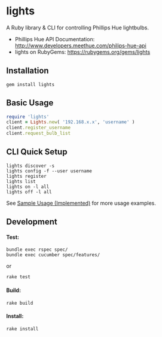lights
========
A Ruby library & CLI for controlling Phillips Hue lightbulbs.

* Phillips Hue API Documentation: http://www.developers.meethue.com/philips-hue-api
* lights on RubyGems: https://rubygems.org/gems/lights

Installation
----
```
gem install lights 
```

Basic Usage
-----
```ruby
require 'lights'
client = Lights.new( '192.168.x.x', 'username' )
client.register_username
client.request_bulb_list
```

CLI Quick Setup
----

```
lights discover -s
lights config -f --user username
lights register
lights list
lights on -l all
lights off -l all
```

See [Sample Usage (Implemented)](https://github.com/turnerba/lights/wiki/Sample-Usage-(Implemented)) for more usage examples.

Development
-----
#### Test:
```
bundle exec rspec spec/
bundle exec cucumber spec/features/
```
or
```
rake test
```

#### Build:
```
rake build
```

#### Install:
```
rake install
```
